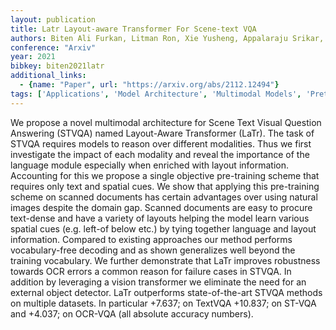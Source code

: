 ```yaml
---
layout: publication
title: Latr Layout-aware Transformer For Scene-text VQA
authors: Biten Ali Furkan, Litman Ron, Xie Yusheng, Appalaraju Srikar, Manmatha R.
conference: "Arxiv"
year: 2021
bibkey: biten2021latr
additional_links:
  - {name: "Paper", url: "https://arxiv.org/abs/2112.12494"}
tags: ['Applications', 'Model Architecture', 'Multimodal Models', 'Pretraining Methods', 'RAG', 'Security', 'Training Techniques', 'Transformer']
---
```

We propose a novel multimodal architecture for Scene Text Visual Question Answering (STVQA) named Layout-Aware Transformer (LaTr). The task of STVQA requires models to reason over different modalities. Thus we first investigate the impact of each modality and reveal the importance of the language module especially when enriched with layout information. Accounting for this we propose a single objective pre-training scheme that requires only text and spatial cues. We show that applying this pre-training scheme on scanned documents has certain advantages over using natural images despite the domain gap. Scanned documents are easy to procure text-dense and have a variety of layouts helping the model learn various spatial cues (e.g. left-of below etc.) by tying together language and layout information. Compared to existing approaches our method performs vocabulary-free decoding and as shown generalizes well beyond the training vocabulary. We further demonstrate that LaTr improves robustness towards OCR errors a common reason for failure cases in STVQA. In addition by leveraging a vision transformer we eliminate the need for an external object detector. LaTr outperforms state-of-the-art STVQA methods on multiple datasets. In particular +7.637; on TextVQA +10.837; on ST-VQA and +4.037; on OCR-VQA (all absolute accuracy numbers).

